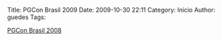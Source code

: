 Title: PGCon Brasil 2009
Date: 2009-10-30 22:11 
Category: Início
Author: guedes
Tags:

[PGCon Brasil 2008](http://pgcon.postgresql.org.br/)
